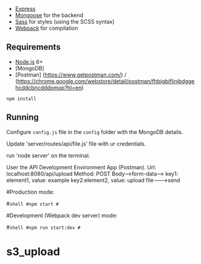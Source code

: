 - [Express](http://expressjs.com/)
- [Mongoose](http://mongoosejs.com/) for the backend
- [Sass](http://sass-lang.com/) for styles (using the SCSS syntax)
- [Webpack](https://webpack.github.io/) for compilation


## Requirements

- [Node.js](https://nodejs.org/en/) 6+
- [MongoDB]
- [Postman] (https://www.getpostman.com/) / (https://chrome.google.com/webstore/detail/postman/fhbjgbiflinjbdggehcddcbncdddomop?hl=en)

```shell
npm install
```


## Running
Configure `config.js` file in the `config` folder with the MongoDB details.

Update 'server/routes/api/file.js' file with ur credentials.

run 'node server' on the terminal.

User the API Development Environment App (Postman).
Url: localhost:8080/api/upload
Method: POST
Body-->form-data-->
key1: element1, value: example
key2:element2, value: upload file--->send



#Production mode:

#```shell
#npm start
#```

#Development (Webpack dev server) mode:

#```shell
#npm run start:dev
#```
# s3_upload
